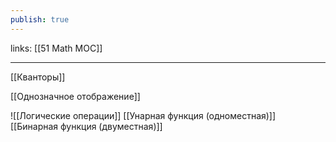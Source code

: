 ```yaml
---
publish: true
---
```

links: [[51 Math MOC]]

---

[[Кванторы]]

[[Однозначное отображение]]


![[Логические операции]]
[[Унарная функция (одноместная)]]
[[Бинарная функция (двуместная)]]
